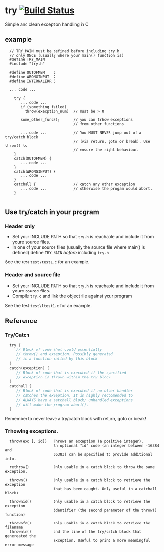 # try    [![Build Status](https://travis-ci.org/rdentato/try.svg?branch=master)](https://travis-ci.org/rdentato/try) 

Simple and clean exception handling in C

## example

```
  // TRY_MAIN must be defined before including try.h
  // only ONCE (usually where your main() function is)
  #define TRY_MAIN
  #include "try.h"

  #define OUTOFMEM    1
  #define WRONGINPUT  2
  #define INTERNALERR 3
  
  ... code ...

    try {
       ... code ...
       if (something_failed) 
         throw(execption_num)  // must be > 0 
   
       some_other_func();      // you can trhow exceptions
                               // from other functions 
   
       ... code ...            // You MUST NEVER jump out of a try/catch block
                               // (via return, goto or break). Use throw() to
                               // ensure the right behaviour.
    }  
    catch(OUTOFMEM) {
       ... code ...
    }
    catch(WRONGINPUT) {
       ... code ...
    }
    catchall {                 // catch any other exception
       ... code ...            // otherwise the progam would abort.
    }


```

## Use try/catch in your program

### Header only

 - Set your INCLUDE PATH so that `try.h` is reachable and include it
   from youre source files. 
 - In one of your source files (usually the source file where main() is
   defined) define `TRY_MAIN` *before* including `try.h`

See the test `test\test1.c` for an example.

### Header and source file

 - Set your INCLUDE PATH so that `try.h` is reachable and include it
   from youre source files. 
 - Compile `try.c` and link the object file against your program

See the test `test\ltest1.c` for an example.
 
## Reference

### Try/Catch

``` C
  try {
     // Block of code that could potentially
     // throw() and exception. Possibly generated
     // in a function called by this block
  }
  catch(exception) { 
     // Block of code that is executed if the specified
     // exception is thrown within the try block
  }
  catchall {
     // Block of code that is executed if no other handler
     // catches the exception. It is highly reccomended to 
     // ALWAYS have a catchall block; unhandled exceptions
     // will make the program abort().
  }
```
Remember to never leave a try/catch block with return, goto or break!

### Trhowing exceptions.

```
  throw(exc [, id])   Throws an exception (a positive integer).
                      An optional "id" code (an integer between -16384 and
                      16383) can be specified to provide additional info.

  rethrow()           Only usable in a catch block to throw the same exception.

  thrown()            Only usable in a catch block to retrieve the exception
                      that has been caught. Only useful in a catchall block).

  thrownid()          Only usable in a catch block to retrieve the exception
                      identifier (the second parameter of the throw() function)

  thrownfn()          Only usable in a catch block to retrieve the filename
  thrownln()          and the line of the try/catch block that genereated the
                      exception. Useful to print a more meaningful error message
```


